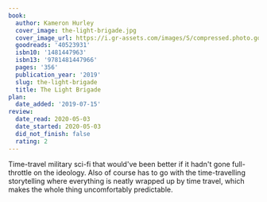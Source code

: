 ```yaml
---
book:
  author: Kameron Hurley
  cover_image: the-light-brigade.jpg
  cover_image_url: https://i.gr-assets.com/images/S/compressed.photo.goodreads.com/books/1537977912l/40523931._SX98_.jpg
  goodreads: '40523931'
  isbn10: '1481447963'
  isbn13: '9781481447966'
  pages: '356'
  publication_year: '2019'
  slug: the-light-brigade
  title: The Light Brigade
plan:
  date_added: '2019-07-15'
review:
  date_read: 2020-05-03
  date_started: 2020-05-03
  did_not_finish: false
  rating: 2
---
```


Time-travel military sci-fi that would've been better if it hadn't gone full-throttle on the ideology. Also of course has to go with the time-travelling storytelling where everything is neatly wrapped up by time travel, which makes the whole thing uncomfortably predictable.
